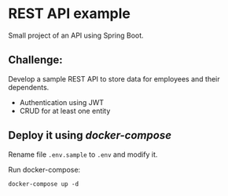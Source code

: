 # REST API example
Small project of an API using Spring Boot.


## Challenge:

Develop a sample REST API to store data for employees and their dependents.

 * Authentication using JWT
 * CRUD for at least one entity

## Deploy it using *docker-compose*

Rename file `.env.sample` to `.env` and modify it.

Run docker-compose:
```
docker-compose up -d
```